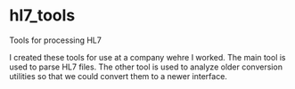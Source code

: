 hl7_tools
=========

Tools for processing HL7

I created these tools for use at a company wehre I worked. The main tool is 
used to parse HL7 files. The other tool is used to analyze older conversion 
utilities so that we could convert them to a newer interface.
